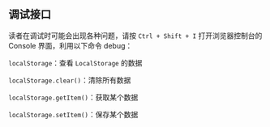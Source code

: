 ## 调试接口
读者在调试时可能会出现各种问题，请按 `Ctrl + Shift + I` 打开浏览器控制台的 Console 界面，利用以下命令 debug：

`localStorage`：查看 `LocalStorage` 的数据

`localStorage.clear()`：清除所有数据

`localStorage.getItem()`：获取某个数据

`localStorage.setItem()`：保存某个数据